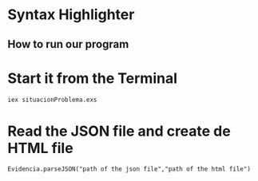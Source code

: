 # Syntax Highlighter

## How to run our program

# Start it from the Terminal
```
iex situacionProblema.exs
```
# Read the JSON file and create de HTML file
```
Evidencia.parseJSON("path of the json file","path of the html file")
```
